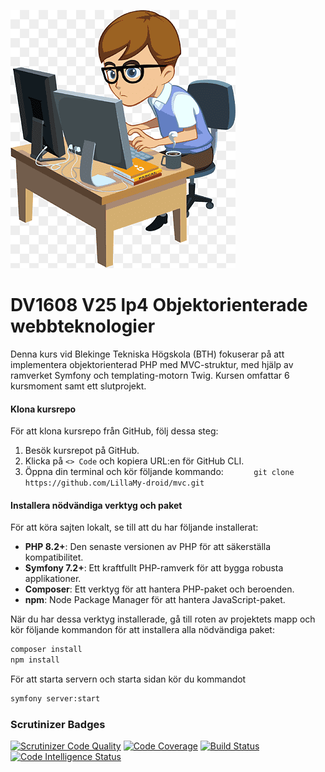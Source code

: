 <!--
---
author: amld24
written:
    "2025-04-14": 
---
-->
![Bild på programmering](./public/img/litenprogrammerare.png)

DV1608 V25 lp4 Objektorienterade webbteknologier
================================================

Denna kurs vid Blekinge Tekniska Högskola (BTH) fokuserar på att implementera objektorienterad PHP med MVC-struktur, med hjälp av ramverket Symfony och templating-motorn Twig. Kursen omfattar 6 kursmoment samt ett slutprojekt.

#### Klona kursrepo

För att klona kursrepo från GitHub, följ dessa steg:

1. Besök kursrepot på GitHub.
2. Klicka på `<> Code` och kopiera URL:en för GitHub CLI.
3. Öppna din terminal och kör följande kommando:
    ```
    git clone https://github.com/LillaMy-droid/mvc.git
    ```

#### Installera nödvändiga verktyg och paket

För att köra sajten lokalt, se till att du har följande installerat:

- **PHP 8.2+**: Den senaste versionen av PHP för att säkerställa kompatibilitet.
- **Symfony 7.2+**: Ett kraftfullt PHP-ramverk för att bygga robusta applikationer.
- **Composer**: Ett verktyg för att hantera PHP-paket och beroenden.
- **npm**: Node Package Manager för att hantera JavaScript-paket.

När du har dessa verktyg installerade, gå till roten av projektets mapp och kör följande kommandon för att installera alla nödvändiga paket:

```bash
composer install
npm install
```

För att starta servern och starta sidan kör du kommandot 
```bash
symfony server:start
```
### Scrutinizer Badges

[![Scrutinizer Code Quality](https://scrutinizer-ci.com/g/LillaMy-droid/mvc/badges/quality-score.png?b=main)](https://scrutinizer-ci.com/g/LillaMy-droid/mvc/?branch=main)
[![Code Coverage](https://scrutinizer-ci.com/g/LillaMy-droid/mvc/badges/coverage.png?b=main)](https://scrutinizer-ci.com/g/LillaMy-droid/mvc/?branch=main)
[![Build Status](https://scrutinizer-ci.com/g/LillaMy-droid/mvc/badges/build.png?b=main)](https://scrutinizer-ci.com/g/LillaMy-droid/mvc/build-status/main)
[![Code Intelligence Status](https://scrutinizer-ci.com/g/LillaMy-droid/mvc/badges/code-intelligence.svg?b=main)](https://scrutinizer-ci.com/code-intelligence)